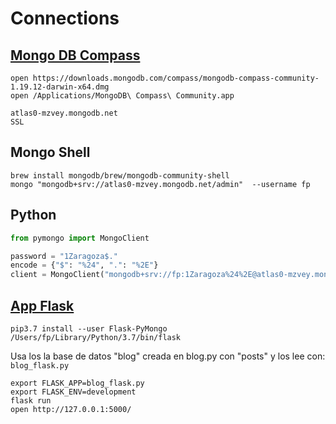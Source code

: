 # Connections
## [Mongo DB Compass](https://downloads.mongodb.com/compass/mongodb-compass-community-1.19.12-darwin-x64.dmg)
````shell script
open https://downloads.mongodb.com/compass/mongodb-compass-community-1.19.12-darwin-x64.dmg
open /Applications/MongoDB\ Compass\ Community.app
````
    atlas0-mzvey.mongodb.net
    SSL

## Mongo Shell
```shell script
brew install mongodb/brew/mongodb-community-shell
mongo "mongodb+srv://atlas0-mzvey.mongodb.net/admin"  --username fp
```
    
## Python
````python
from pymongo import MongoClient

password = "1Zaragoza$."
encode = {"$": "%24", ".": "%2E"}
client = MongoClient("mongodb+srv://fp:1Zaragoza%24%2E@atlas0-mzvey.mongodb.net/test?retryWrites=true&w=majority")
````

## [App Flask](https://blog.pythonanywhere.com/178/)

````shell script
pip3.7 install --user Flask-PyMongo
/Users/fp/Library/Python/3.7/bin/flask
````
Usa los la base de datos "blog" creada en blog.py con "posts" y los lee con:  `blog_flask.py`
```shell script
export FLASK_APP=blog_flask.py
export FLASK_ENV=development
flask run
open http://127.0.0.1:5000/
```

    